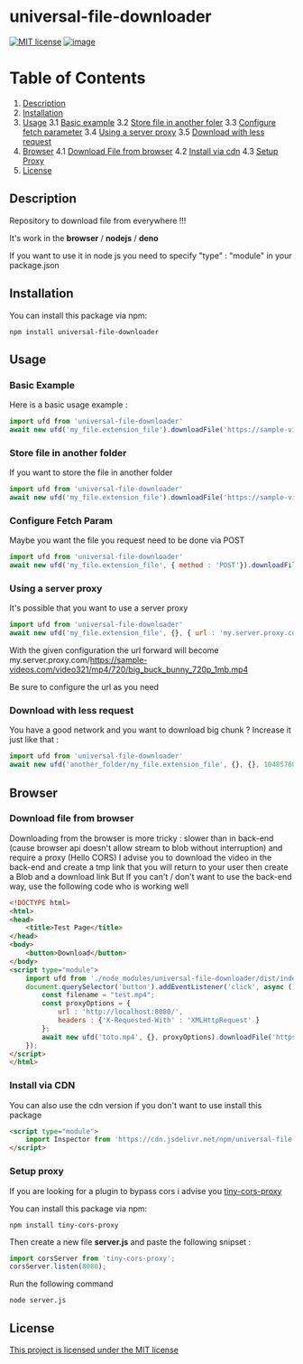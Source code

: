 # universal-file-downloader

[![MIT license](http://img.shields.io/badge/license-MIT-brightgreen.svg?style=flat)](http://opensource.org/licenses/MIT) [![image](https://shields.io/badge/TypeScript-3178C6?logo=TypeScript&logoColor=FFF&style=flat-square)](https://www.typescriptlang.org/) 


# Table of Contents

1. [Description](#description)
2. [Installation](#installation)
3. [Usage](#usage)
3.1 [Basic example](#basic-example)
3.2 [Store file in another foler](#store-file-in-another-folder)
3.3 [Configure fetch parameter](#configure-fetch-param)
3.4 [Using a server proxy](#using-a-server-proxy)
3.5 [Download with less request](#download-with-less-request)
4. [Browser](#browser)
4.1 [Download File from browser](#download-file-from-browser)
4.2 [Install via cdn](#install-via-cdn)
4.3 [Setup Proxy](#setup-proxy)
5. [License](#license)

## Description 
Repository to download file from everywhere !!!

It's work in the **browser** / **nodejs** / **deno**

If you want to use it in node js you need to specify "type" : "module" in your package.json

## Installation 

You can install this package via npm:

```shell
npm install universal-file-downloader
```

## Usage

### Basic Example
Here is a basic usage example :

```js
import ufd from 'universal-file-downloader'
await new ufd('my_file.extension_file').downloadFile('https://sample-videos.com/video321/mp4/720/big_buck_bunny_720p_1mb.mp4')
```

### Store file in another folder
If you want to store the file in another folder
```js
import ufd from 'universal-file-downloader'
await new ufd('my_file.extension_file').downloadFile('https://sample-videos.com/video321/mp4/720/big_buck_bunny_720p_1mb.mp4')
```

### Configure Fetch Param
Maybe you want the file you request need to be done via POST
```js
import ufd from 'universal-file-downloader'
await new ufd('my_file.extension_file', { method : 'POST'}).downloadFile('https://sample-videos.com/video321/mp4/720/big_buck_bunny_720p_1mb.mp4')
```

### Using a server proxy
It's possible that you want to use a server proxy
```js
import ufd from 'universal-file-downloader'
await new ufd('my_file.extension_file', {}, { url : 'my.server.proxy.com/', headers : {}}).downloadFile('https://sample-videos.com/video321/mp4/720/big_buck_bunny_720p_1mb.mp4')
```

With the given configuration the url forward will become my.server.proxy.com/https://sample-videos.com/video321/mp4/720/big_buck_bunny_720p_1mb.mp4

Be sure to configure the url as you need

### Download with less request
You have a good network and you want to download big chunk  ?
Increase it just like that : 
```js
import ufd from 'universal-file-downloader'
await new ufd('another_folder/my_file.extension_file', {}, {}, 10485760 * 10).downloadFile('https://sample-videos.com/video321/mp4/720/big_buck_bunny_720p_1mb.mp4')
```

## Browser

### Download file from browser
Downloading from the browser is more tricky : slower than in back-end (cause browser api doesn't allow stream to blob without interruption) and require a proxy (Hello CORS) 
I advise you to download the video in the back-end and create a tmp link that you will return to your user then create a Blob and a download link 
But If you can't / don't want to use the back-end way, use the following code who is working well 

```html
<!DOCTYPE html>
<html>
<head>
    <title>Test Page</title>
</head>
<body>
    <button>Download</button>
</body>
<script type="module">
    import ufd from './node_modules/universal-file-downloader/dist/index.mjs';
    document.querySelector('button').addEventListener('click', async () => {
        const filename = "test.mp4";
        const proxyOptions = {
            url : 'http://localhost:8080/',
            headers : {'X-Requested-With' : 'XMLHttpRequest' }
        };
        await new ufd('toto.mp4', {}, proxyOptions).downloadFile('https://sample-videos.com/video321/mp4/720/big_buck_bunny_720p_1mb.mp4');
    });
</script>
</html>
```

### Install via CDN

You can also use the cdn version if you don't want to use install this package
```html
<script type="module">
    import Inspector from 'https://cdn.jsdelivr.net/npm/universal-file-downloader/dist/index.mjs';
</script>
```

### Setup proxy

If you are looking for a plugin to bypass cors i advise you [tiny-cors-proxy](https://www.npmjs.com/package/tiny-cors-proxy)

You can install this package via npm:
```shell
npm install tiny-cors-proxy
```

Then create a new file **server.js** and paste the following snipset :

```js
import corsServer from 'tiny-cors-proxy';
corsServer.listen(8080);
```

Run the following command
```shell
node server.js
```

## License
[This project is licensed under the MIT license](license.md) 